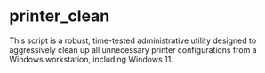 # printer_clean
This script is a robust, time-tested administrative utility designed to aggressively clean up all unnecessary printer configurations from a Windows workstation, including Windows 11.
